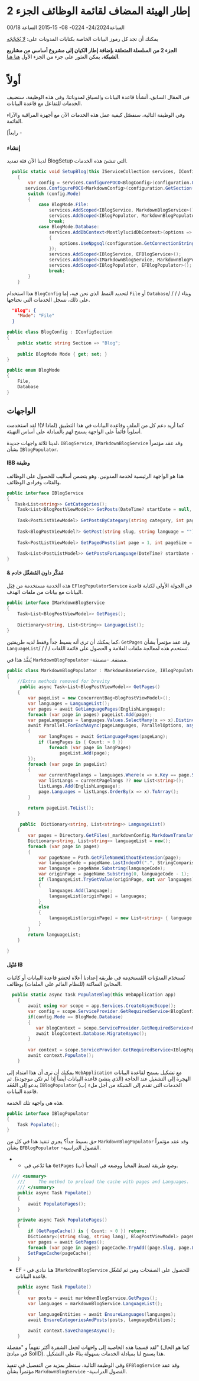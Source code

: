 # إطار الهيئة المضاف لقائمة الوظائف الجزء 2

<!--category-- ASP.NET, Entity Framework -->
<datetime class="hidden">الساعة24/2024- 0224- 08- 15-2015 الساعة 00/18</datetime>

يمكنك أن تجد كل رموز البيانات الخاصة بكتابات المدونات على: [لا يُحَجْجَه](https://github.com/scottgal/mostlylucidweb/tree/local/Mostlylucid/Blog)

**الجزء 2 من السلسلة المتعلقة بإضافة إطار الكيان إلى مشروع أساسي من مشاريع الشبكة.**
يمكن العثور على جزء من الجزء الأول [هنا هنا](/blog/addingentityframeworkforblogpostspt1).

# أولاً

في المقال السابق، أنشأنا قاعدة البيانات والسياق لمدوناتنا. وفي هذه الوظيفة، سنضيف الخدمات للتفاعل مع قاعدة البيانات.

وفي الوظيفة التالية، سنفصّل كيفية عمل هذه الخدمات الآن مع أجهزة المراقبة والآراء القائمة.

[رابعاً -

### إنشاء

لدينا الآن فئة تمديد BlogSetup التي تنشئ هذه الخدمات.

```csharp
  public static void SetupBlog(this IServiceCollection services, IConfiguration configuration)
    {
        var config = services.ConfigurePOCO<BlogConfig>(configuration.GetSection(BlogConfig.Section));
       services.ConfigurePOCO<MarkdownConfig>(configuration.GetSection(MarkdownConfig.Section));
        switch (config.Mode)
        {
            case BlogMode.File:
                services.AddScoped<IBlogService, MarkdownBlogService>();
                services.AddScoped<IBlogPopulator, MarkdownBlogPopulator>();
                break;
            case BlogMode.Database:
                services.AddDbContext<MostlylucidDbContext>(options =>
                {
                    options.UseNpgsql(configuration.GetConnectionString("DefaultConnection"));
                });
                services.AddScoped<IBlogService, EFBlogService>();
                services.AddScoped<IMarkdownBlogService, MarkdownBlogPopulator>();
                services.AddScoped<IBlogPopulator, EFBlogPopulator>();
                break;
        }
    }
```

هذا استخدام `BlogConfig` لتحديد النمط الذي نحن فيه، إما `File` أو `Database`/ / / / وبناء على ذلك، نسجل الخدمات التي نحتاجها.

```json
  "Blog": {
    "Mode": "File"
  }
```

```csharp
public class BlogConfig : IConfigSection
{
    public static string Section => "Blog";
    
    public BlogMode Mode { get; set; }
}

public enum BlogMode
{
    File,
    Database
}
```

## الواجهات

كما أريد دعم كل من الملف وقاعدة البيانات في هذا التطبيق (لماذا لا)! لقد استخدمت أسلوباً قائماً على الواجهة يسمح لهم بالمبادلة على أساس التهيئة.

لدينا ثلاثة واجهات جديدة، `IBlogService`, `IMarkdownBlogService` وقد عقد مؤتمراً بشأن `IBlogPopulator`.

#### IBB وظيفة

هذا هو الواجهة الرئيسية لخدمة المدونين. وهو يتضمن أساليب للحصول على الوظائف والفئات وفرادى الوظائف.

```csharp
public interface IBlogService
{
   Task<List<string>> GetCategories();
    Task<List<BlogPostViewModel>> GetPosts(DateTime? startDate = null, string category = "");
    
    Task<PostListViewModel> GetPostsByCategory(string category, int page = 1, int pageSize = 10, string language = BaseService.EnglishLanguage);
    
    Task<BlogPostViewModel?> GetPost(string slug, string language = "");
    
    Task<PostListViewModel> GetPagedPosts(int page = 1, int pageSize = 10, string language = BaseService.EnglishLanguage);
    
    Task<List<PostListModel>> GetPostsForLanguage(DateTime? startDate = null, string category = "", string language = BaseService.EnglishLanguage);
}
```

#### & مُفكّر داون المُشغّل خادم

هذه الخدمة مستخدمة من قِبَل `EFlogPopulatorService` في الجولة الأولى لكتابة قاعدة البيانات مع بيانات من ملفات الهدف.

```csharp
public interface IMarkdownBlogService
{
    Task<List<BlogPostViewModel>> GetPages();
    
    Dictionary<string, List<String>> LanguageList();
}
```

كما يمكنك أن ترى أنه بسيط جداً وفقط لديه طريقتين، `GetPages` وقد عقد مؤتمراً بشأن `LanguageList`/ / / / تستخدم هذه لمعالجة ملفات العلامة و الحصول على قائمة اللغات.

يُنفَّذ هذا في `MarkdownBlogPopulator` -مصنفة. -مصنفة.

```csharp
public class MarkdownBlogPopulator : MarkdownBaseService, IBlogPopulator, IMarkdownBlogService
{
    //Extra methods removed for brevity
     public async Task<List<BlogPostViewModel>> GetPages()
    {
        var pageList = new ConcurrentBag<BlogPostViewModel>();
        var languages = LanguageList();
        var pages = await GetLanguagePages(EnglishLanguage);
        foreach (var page in pages) pageList.Add(page);
        var pageLanguages = languages.Values.SelectMany(x => x).Distinct().ToList();
        await Parallel.ForEachAsync(pageLanguages, ParallelOptions, async (pageLang, ct) =>
        {
            var langPages = await GetLanguagePages(pageLang);
            if (langPages is { Count: > 0 })
                foreach (var page in langPages)
                    pageList.Add(page);
        });
        foreach (var page in pageList)
        {
            var currentPagelangs = languages.Where(x => x.Key == page.Slug).SelectMany(x => x.Value)?.ToList();
            var listLangs = currentPagelangs ?? new List<string>();
            listLangs.Add(EnglishLanguage);
            page.Languages = listLangs.OrderBy(x => x).ToArray();
        }

        return pageList.ToList();
    }
    
     public  Dictionary<string, List<string>> LanguageList()
    {
        var pages = Directory.GetFiles(_markdownConfig.MarkdownTranslatedPath, "*.md");
        Dictionary<string, List<string>> languageList = new();
        foreach (var page in pages)
        {
            var pageName = Path.GetFileNameWithoutExtension(page);
            var languageCode = pageName.LastIndexOf(".", StringComparison.Ordinal) + 1;
            var language = pageName.Substring(languageCode);
            var originPage = pageName.Substring(0, languageCode - 1);
            if (languageList.TryGetValue(originPage, out var languages))
            {
                languages.Add(language);
                languageList[originPage] = languages;
            }
            else
            {
                languageList[originPage] = new List<string> { language };
            }
        }
        return languageList;
    }
 
}
```

#### مُنْبِل IB

تُستخدَم المدوّنات المُستخدِمة في طريقة إعدادنا أعلاه لحشو قاعدة البيانات أو كائنات المخابئ الساكنة (للنظام القائم على الملفات) بوظائف.

```csharp
  public static async Task PopulateBlog(this WebApplication app)
    {
        await using var scope = app.Services.CreateAsyncScope();
        var config = scope.ServiceProvider.GetRequiredService<BlogConfig>();
        if(config.Mode == BlogMode.Database)
        {
           var blogContext = scope.ServiceProvider.GetRequiredService<MostlylucidDbContext>();
           await blogContext.Database.MigrateAsync();
        }
    
        var context = scope.ServiceProvider.GetRequiredService<IBlogPopulator>();
        await context.Populate();
    }
```

يمكنك أن ترى أن هذا امتداد إلى `WebApplication` مع تشكيل يسمح لقاعدة البيانات الهجرة إلى التشغيل عند الحاجة (الذي ينشئ قاعدة البيانات أيضاً إذا لم تكن موجودة). ثم يدعو إلى المُعَد `IBlogPopulator` (ب) الخدمات التي تقدم إلى الشبكة من أجل ملء قاعدة البيانات.

هذه هي واجهة تلك الخدمة.

```csharp
public interface IBlogPopulator
{
    Task Populate();
}
```

حق بسيط جداً؟ يجري تنفيذ هذا في كل من `MarkdownBlogPopulator` وقد عقد مؤتمراً بشأن `EFBlogPopulator` -الفصول الدراسية.

- - هنا نَدّعي في `GetPages` (ب) وضع طريقة لضبط المخبأ ووضعه في المخبأ.

```csharp
  /// <summary>
    ///     The method to preload the cache with pages and Languages.
    /// </summary>
    public async Task Populate()
    {
        await PopulatePages();
    }

    private async Task PopulatePages()
    {
        if (GetPageCache() is { Count: > 0 }) return;
        Dictionary<(string slug, string lang), BlogPostViewModel> pageCache = new();
        var pages = await GetPages();
        foreach (var page in pages) pageCache.TryAdd((page.Slug, page.Language), page);
        SetPageCache(pageCache);
    }
```

- EF - هنا ننادي في `IMarkdownBlogService` للحصول على الصفحات ومن ثم تُشَغّل قاعدة البيانات.

```csharp
    public async Task Populate()
    {
        var posts = await markdownBlogService.GetPages();
        var languages = markdownBlogService.LanguageList();

        var languageEntities = await EnsureLanguages(languages);
        await EnsureCategoriesAndPosts(posts, languageEntities);

        await context.SaveChangesAsync();
    }

```

لقد قسمنا هذه الخاصية إلى واجهات لجعل الشفرة أكثر تفهماً و "مفصلة" (كما هو الحال في مبادئ SolID). هذا يسمح لنا بمبادلة الخدمات بسهولة بناءً على التشكيل.

وفي الوظيفة التالية، سننظر بمزيد من التفصيل في تنفيذ `EFBlogService` وقد عقد مؤتمراً بشأن `MarkdownBlogService` -الفصول الدراسية.